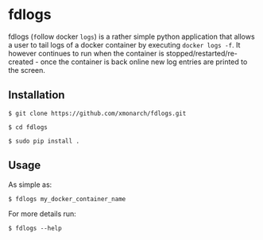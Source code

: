 # fdlogs

fdlogs (`f`ollow `d`ocker `logs`) is a rather simple python application that allows a user to tail logs of a docker container by executing `docker logs -f`. 
It however continues to run when the container is stopped/restarted/re-created - once the container is back online 
new log entries are printed to the screen.

## Installation

`$ git clone https://github.com/xmonarch/fdlogs.git`

`$ cd fdlogs`

`$ sudo pip install .`

## Usage

As simple as:

`$ fdlogs my_docker_container_name`

For more details run:

`$ fdlogs --help`

